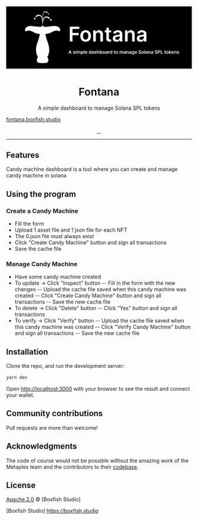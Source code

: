<h1 align="center">
  <br>
  <a href="https://boxfish.studio"><img src="doc/img/gh-splash.png" title="Fontana. By Boxfish Studio"></a>
</h1>

<h1 align="center">Fontana</h1>

<p align="center">A simple dashboard to manage Solana SPL tokens</p>

<a href="https://fontana.boxfish.studio/" align="center">fontana.boxfish.studio</a>


<p align="center">
  <a aria-label="build status" href="https://github.com/boxfish-studio/fontana/actions/workflows/deploy_prod.yaml">
    <img alt="" src="https://github.com/boxfish-studio/fontana/actions/workflows/deploy_prod.yaml/badge.svg">
  </a>
  <a aria-label="contributors graph" href="https://github.com/boxfish-studio/fontana/graphs/contributors">
    <img alt="" src="https://img.shields.io/github/contributors/boxfish-studio/fontana.svg">
  </a>
  <a aria-label="last commit" href="https://github.com/boxfish-studio/fontana/commits/main">
    <img alt="" src="https://img.shields.io/github/last-commit/boxfish-studio/fontana.svg">
  </a>
  <a aria-label="license" href="https://github.com/boxfish-studio/fontana/blob/main/LICENSE">
    <img src="https://img.shields.io/github/license/boxfish-studio/fontana.svg" alt="">
  </a>
</p>

---

## Features

Candy machine dashboard is a tool where you can create and manage candy machine in solana

## Using the program

### Create a Candy Machine

- Fill the form
- Upload 1 asset file and 1 json file for each NFT
- The 0.json file must always exist
- Click "Create Candy Machine" button and sign all transactions
- Save the cache file

### Manage Candy Machine

- Have some candy machine created
- To update -> Click "Inspect" button
-- Fill in the form with the new changes
-- Upload the cache file saved when this candy machine was created 
-- Click "Create Candy Machine" button and sign all transactions
-- Save the new cache file
- To delete -> Click "Delete" button
-- Click "Yes" button and sign all transactions
- To verify -> Click "Verify" button
-- Upload the cache file saved when this candy machine was created 
-- Click "Verify Candy Machine" button and sign all transactions
-- Save the new cache file
## Installation

Clone the repo, and run the development server:

```bash
yarn dev 
```

Open [http://localhost:3000](http://localhost:3000) with your browser to see the result and connect your wallet.

## Community contributions
Pull requests are more than welcome!

## Acknowledgments
The code of course would not be possible without the amazing work of the Metaplex team and the contributors to their [codebase](https://github.com/metaplex-foundation/metaplex/).

## License

[Apache 2.0](./LICENSE) &copy; [Boxfish Studio]


[Boxfish Studio] https://boxfish.studio

